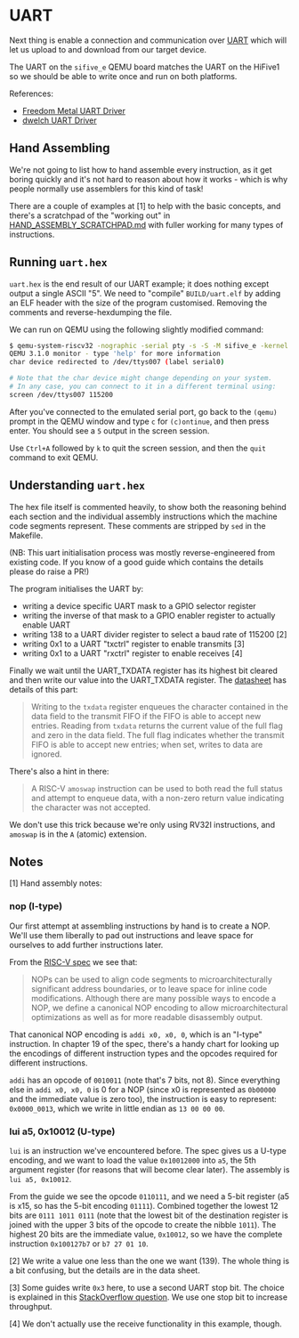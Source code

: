 # UART

Next thing is enable a connection and communication over [UART](https://en.wikipedia.org/wiki/Universal_asynchronous_receiver-transmitter) which will let us upload to and download from our target device.

The UART on the `sifive_e` QEMU board matches the UART on the HiFive1 so we should be able to write once and run on both platforms.

References:

- [Freedom Metal UART Driver](https://github.com/sifive/freedom-metal/blob/6d69e6d48babe4472a6f4671b832cb7df941f274/src/drivers/sifive%2Cuart0.c)
- [dwelch UART Driver](https://github.com/dwelch67/sifive_samples/blob/e93a68e4dfed9f0cc5e3d23cc4ac7c4176f15b98/hifive1/uart02/notmain.c)

## Hand Assembling

We're not going to list how to hand assemble every instruction, as it get boring quickly and it's not hard to reason about how it works - which is why people normally use assemblers for this kind of task!

There are a couple of examples at [1] to help with the basic concepts, and there's a scratchpad of the "working out" in [HAND_ASSEMBLY_SCRATCHPAD.md](../guides/HAND_ASSEMBLY_SCRATCHPAD.md) with fuller working for many types of instructions.

## Running `uart.hex`

`uart.hex` is the end result of our UART example; it does nothing except output a single ASCII "5". We need to "compile" `BUILD/uart.elf` by adding an ELF header with the size of the program customised. Removing the comments and reverse-hexdumping the file.

We can run on QEMU using the following slightly modified command:

```bash
$ qemu-system-riscv32 -nographic -serial pty -s -S -M sifive_e -kernel BUILD/uart.elf
QEMU 3.1.0 monitor - type 'help' for more information
char device redirected to /dev/ttys007 (label serial0)

# Note that the char device might change depending on your system.
# In any case, you can connect to it in a different terminal using:
screen /dev/ttys007 115200
```

After you've connected to the emulated serial port, go back to the `(qemu)` prompt in the QEMU window and type `c` for `(c)ontinue`, and then press enter. You should see a `5` output in the screen session.

Use `Ctrl+A` followed by `k` to quit the screen session, and then the `quit` command to exit QEMU.

## Understanding `uart.hex`

The hex file itself is commented heavily, to show both the reasoning behind each section and the individual assembly instructions which the machine code segments represent. These comments are stripped by `sed` in the Makefile.

(NB: This uart initialisation process was mostly reverse-engineered from existing code. If you know of a good guide which contains the details please do raise a PR!)

The program initialises the UART by:

- writing a device specific UART mask to a GPIO selector register
- writing the inverse of that mask to a GPIO enabler register to actually enable UART
- writing 138 to a UART divider register to select a baud rate of 115200 [2]
- writing 0x1 to a UART "txctrl" register to enable transmits [3]
- writing 0x1 to a UART "rxctrl" register to enable receives [4]

Finally we wait until the UART\_TXDATA register has its highest bit cleared and then write our value into the UART\_TXDATA register. The [datasheet](https://sifive.cdn.prismic.io/sifive%2F4d063bf8-3ae6-4db6-9843-ee9076ebadf7_fe310-g000.pdf) has details of this part:

> Writing to the `txdata` register enqueues the character contained in the data field to the transmit FIFO if the FIFO is able to accept new entries. Reading from `txdata` returns the current value of the full flag and zero in the data field.
> The full flag indicates whether the transmit FIFO is able to accept new entries; when set, writes to data are ignored.

There's also a hint in there:

> A RISC-V `amoswap` instruction can be used to both read the full status and attempt to enqueue data, with a non-zero return value indicating the character was not accepted.

We don't use this trick because we're only using RV32I instructions, and `amoswap` is in the `A` (atomic) extension.

## Notes

[1] Hand assembly notes:

### nop (I-type)

Our first attempt at assembling instructions by hand is to create a NOP. We'll use them liberally to pad out instructions and leave space for ourselves to add further instructions later.

From the [RISC-V spec](https://content.riscv.org/wp-content/uploads/2017/05/riscv-spec-v2.2.pdf) we see that:

> NOPs can be used to align code segments to microarchitecturally significant address boundaries, or to leave space for inline code modifications. Although there are many possible ways to encode a NOP, we define a canonical NOP encoding to  allow microarchitectural optimizations as well as for more readable disassembly output.

That canonical NOP encoding is `addi x0, x0, 0`, which is an "I-type" instruction. In chapter 19 of the spec, there's a handy chart for looking up the encodings of different instruction types and the opcodes required for different instructions.

`addi` has an opcode of `0010011` (note that's 7 bits, not 8). Since everything else in `addi x0, x0, 0` is 0 for a NOP (since x0 is represented as `0b00000` and the immediate value is zero too), the instruction is easy to represent: `0x0000_0013`, which we write in little endian as `13 00 00 00`.

### lui a5, 0x10012 (U-type)

`lui` is an instruction we've encountered before. The spec gives us a U-type encoding, and we want to load the value `0x10012000` into `a5`, the 5th argument register (for reasons that will become clear later). The assembly is `lui a5, 0x10012`.

From the guide we see the opcode `0110111`, and we need a 5-bit register (a5 is x15, so has the 5-bit encoding `01111`). Combined together the lowest 12 bits are `0111 1011 0111` (note that the lowest bit of the destination register is joined with the upper 3 bits of the opcode to create the nibble `1011`). The highest 20 bits are the immediate value, `0x10012`, so we have the complete instruction `0x100127b7` or `b7 27 01 10`.

[2] We write a value one less than the one we want (139). The whole thing is a bit confusing, but the details are in the data sheet.

[3] Some guides write `0x3` here, to use a second UART stop bit. The choice is explained in this [StackOverflow question](https://electronics.stackexchange.com/questions/29945/one-or-two-uart-stop-bits). We use one stop bit to increase throughput.

[4] We don't actually use the receive functionality in this example, though.
